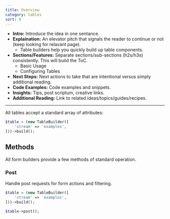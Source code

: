 ```yaml
---
title: Overview
category: tables
sort: 0
---
```


- **Intro:** Introduce the idea in one sentance.
- **Explaination:** An elevator pitch that signals the reader to continue or not (keep looking for relavant page).
    - Table builders help you quickly build up table components.
- **Sections/Features:** Separate sections/sub-sections (h2s/h3s) consistently. This will build the ToC.
    - Basic Usage
    - Configuring Tables
- **Next Steps:** Next actions to take that are intentional versus simply additional reading.
- **Code Examples:** Code examples and snippets.
- **Insights:** Tips, post scriptum, creative links.
- **Additional Reading:** Link to related ideas/topics/guides/recipes.


---

All tables accept a standard array of attributes:
```php
$table = (new TableBuilder([
    'stream' => 'examples',
]))->build();
```

## Methods

All form builders provide a few methods of standard operation.

### Post

Handle post requests for form actions and filtering.

```php
$table = (new TableBuilder([
    'stream' => 'examples',
]))->build();

$table->post();
```
